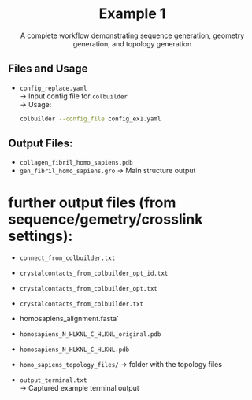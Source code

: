 <div align="center">
    <h1>Example 1</h1>
    <p> A complete workflow demonstrating sequence generation, geometry generation, and topology generation
</p>
</div>

## Files and Usage

- `config_replace.yaml`  
  → Input config file for `colbuilder`  
  → Usage:  
  ```bash
  colbuilder --config_file config_ex1.yaml

## Output Files:

- `collagen_fibril_homo_sapiens.pdb` 
- `gen_fibril_homo_sapiens.gro`
  → Main structure output 

# further output files (from sequence/gemetry/crosslink settings):
- `connect_from_colbuilder.txt`
- `crystalcontacts_from_colbuilder_opt_id.txt`
- `crystalcontacts_from_colbuilder_opt.txt`
- `crystalcontacts_from_colbuilder.txt`
-  homosapiens_alignment.fasta`
- `homosapiens_N_HLKNL_C_HLKNL_original.pdb`
- `homosapiens_N_HLKNL_C_HLKNL.pdb`
- `homo_sapiens_topology_files/`
   → folder with the topology files

- `output_terminal.txt`  
  → Captured example terminal output

